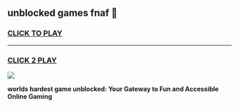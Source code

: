 
## unblocked games fnaf 👋
<h3>
<a href="https://premium.freeplayer.one?title=unblocked_games_fnaf&ref=13F">CLICK TO PLAY</a></h3>
<hr>

<h3>
<a href="https://premium.freeplayer.one?title=unblocked_games_fnaf&ref=13F">CLICK 2 PLAY</a>
  
</h3>

<a href="https://premium.freeplayer.one?title=unblocked_games_fnaf&ref=12F/"><img src="https://clearcache.store/games.png"></a>


**worlds hardest game unblocked: Your Gateway to Fun and Accessible Online Gaming**

